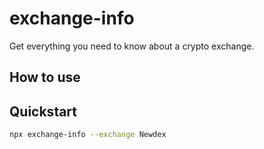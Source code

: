 # exchange-info

Get everything you need to know about a crypto exchange.

## How to use

## Quickstart

```bash
npx exchange-info --exchange Newdex
```

